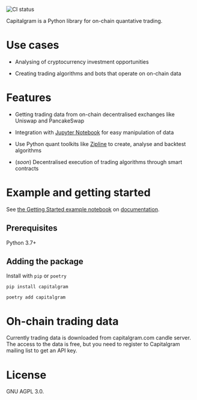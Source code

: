 ![CI status](https://github.com/miohtama/capitalgram-onchain-dex-quant-data/actions/workflows/python-app.yml/badge.svg)

Capitalgram is a Python library for on-chain quantative trading.

# Use cases

* Analysing of cryptocurrency investment opportunities

* Creating trading algorithms and bots that operate on on-chain data

# Features

* Getting trading data from on-chain decentralised exchanges like Uniswap and PancakeSwap

* Integration with [Jupyter Notebook](https://jupyter.org/) for easy manipulation of data 

* Use Python quant toolkits like [Zipline](https://github.com/stefan-jansen/zipline-reloaded) to create, analyse and backtest algorithms

* (*soon*) Decentralised execution of trading algorithms through smart contracts

# Example and getting started 

See [the Getting Started example notebook]() on [documentation](https://docs.capitalgram.com).

## Prerequisites

Python 3.7+

## Adding the package

Install with `pip` or `poetry`

```shell
pip install capitalgram 
```

```shell
poetry add capitalgram
```

# Oh-chain trading data

Currently trading data is downloaded from capitalgram.com candle server. 
The access to the data is free, but you need to register to Capitalgram mailing list to get an API key.  

# License

GNU AGPL 3.0. 
